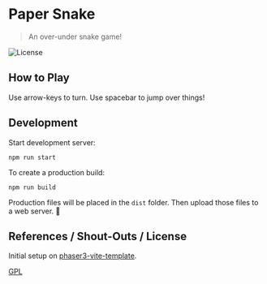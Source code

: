 # Paper Snake

> An over-under snake game!

![License](https://img.shields.io/badge/license-GPL-blue)

## How to Play

Use arrow-keys to turn. Use spacebar to jump over things!

## Development


Start development server:

```
npm run start
```

To create a production build:

```
npm run build
```

Production files will be placed in the `dist` folder. Then upload those files to a web server. 🎉

## References / Shout-Outs / License

Initial setup on [phaser3-vite-template](https://github.com/ourcade/phaser3-vite-template).

[GPL](/LICENSE)
